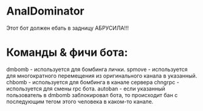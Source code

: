 # AnalDominator

Этот бот должен ебать в задницу АБРУСИЛА!!!

# Команды & фичи бота:
dmbomb - используется для бомбинга лички.
spmove - используется для многократного перемещения из оригинального канала в указанный.
chbomb - используется для бомбинга в канале сервера
chngrpc - используется для смены rpc бота.
autoban - если указанный пользователь в dmbomb заблокировал бота, то происходит бан с последующим тегом этого человека в каком-то канале.
